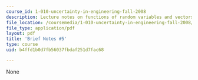 ```yaml
---
course_id: 1-010-uncertainty-in-engineering-fall-2008
description: Lecture notes on functions of random variables and vectors.
file_location: /coursemedia/1-010-uncertainty-in-engineering-fall-2008/b4ffd1b0d7fb56037fbdaf251d7fac68_notes_05.pdf
file_type: application/pdf
layout: pdf
title: 'Brief Notes #5'
type: course
uid: b4ffd1b0d7fb56037fbdaf251d7fac68

---
```

None